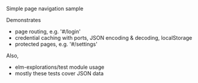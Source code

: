 Simple page navigation sample


Demonstrates
- page routing, e.g. '#/login'
- credential caching with ports, JSON encoding & decoding, localStorage
- protected pages, e.g. '#/settings'


Also,
- elm-explorations/test module usage
- mostly these tests cover JSON data 
